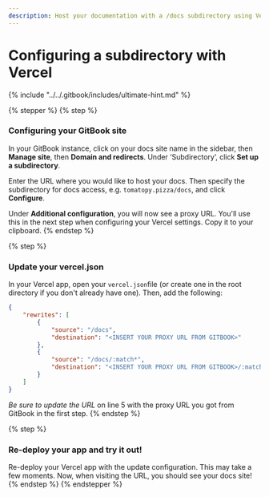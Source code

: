 ```yaml
---
description: Host your documentation with a /docs subdirectory using Vercel
---
```


# Configuring a subdirectory with Vercel

{% include "../../.gitbook/includes/ultimate-hint.md" %}

{% stepper %}
{% step %}
### Configuring your GitBook site

In your GitBook instance, click on your docs site name in the sidebar, then **Manage site**, then **Domain and redirects**. Under ‘Subdirectory’, click **Set up a subdirectory**.

Enter the URL where you would like to host your docs. Then specify the subdirectory for docs access, e.g. `tomatopy.pizza/docs`, and click **Configure**.

Under **Additional configuration**, you will now see a proxy URL. You'll use this in the next step when configuring your Vercel settings. Copy it to your clipboard.
{% endstep %}

{% step %}
### Update your vercel.json

In your Vercel app, open your `vercel.json`file (or create one in the root directory if you don't already have one). Then, add the following:

```json
{
    "rewrites": [
        {
            "source": "/docs",
            "destination": "<INSERT YOUR PROXY URL FROM GITBOOK>"
        },
        {
            "source": "/docs/:match*",
            "destination": "<INSERT YOUR PROXY URL FROM GITBOOK>/:match*"
        }
    ]
}
```

_Be sure to update the URL_ on line 5 with the proxy URL you got from GitBook in the first step.
{% endstep %}

{% step %}
### Re-deploy your app and try it out!

Re-deploy your Vercel app with the update configuration. This may take a few moments. Now, when visiting the URL, you should see your docs site!
{% endstep %}
{% endstepper %}
